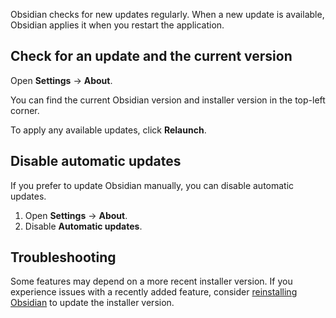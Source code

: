 Obsidian checks for new updates regularly. When a new update is available, Obsidian applies it when you restart the application.

## Check for an update and the current version

Open **Settings** ->  **About**.

You can find the current Obsidian version and installer version in the top-left corner.

To apply any available updates, click **Relaunch**.

## Disable automatic updates

If you prefer to update Obsidian manually, you can disable automatic updates.

1. Open **Settings** ->  **About**.
2. Disable **Automatic updates**.

## Troubleshooting

Some features may depend on a more recent installer version. If you experience issues with a recently added feature, consider [reinstalling Obsidian](Download%20and%20install%20Obsidian.md) to update the installer version.
